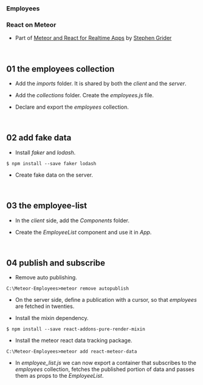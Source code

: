 ### Employees
### React on Meteor
* Part of [Meteor and React for Realtime Apps](https://www.udemy.com/meteor-react-tutorial/)
by [Stephen Grider](https://github.com/stephengrider)


&nbsp;
## 01 the employees collection

* Add the *imports* folder. It is shared by both the *client* and the *server*.

* Add the *collections* folder. Create the *employees.js* file.

* Declare and export the *employees* collection.


&nbsp;
## 02 add fake data

* Install *faker* and *lodash*.

```
$ npm install --save faker lodash
```

* Create fake data on the server.


&nbsp;
## 03 the employee-list

* In the *client* side, add the *Components* folder.

* Create the *EmployeeList* component and use it in *App*.


&nbsp;
## 04 publish and subscribe

* Remove auto publishing.

```
C:\Meteor-Employees>meteor remove autopublish
```

* On the server side, define a publication with a cursor, so that *employees* are fetched in twenties.


* Install the mixin dependency.

```
$ npm install --save react-addons-pure-render-mixin
```

* Install the meteor react data tracking package.

```
C:\Meteor-Employees>meteor add react-meteor-data
```

* In *employee_list.js* we can now export a container that subscribes to the *employees* collection, fetches the published portion of data and passes them as props to the *EmployeeList*.
